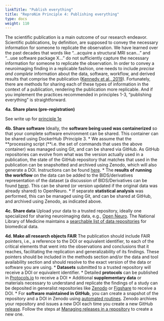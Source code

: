 ```yaml
---
linkTitle: "Publish everything"
title: "ReproNim Principle 4: Publishing everything"
type: docs
weight: 110
---
```


The scientific publication is a main outcome of our research endeavor. Scientific publications, by definition, are supposed to convey the necessary information for someone to replicate the observation. We have learned over the past decades that words like “...acquire a structural MRI scan…” and “...use software package X…” do not sufficiently capture the necessary information for someone to replicate the observation. In order to convey a neuroimaging finding in a replicable fashion, one needs to include *precise and complete* information about the data, software, workflow, and derived results that comprise the publication ([Kennedy et al., 2019](https://pubmed.ncbi.nlm.nih.gov/30792636/)). Fortunately, there are methods for sharing each of these types of information in the context of a publication, rendering the publication more replicable.  And if you implement the practices recommended in principles 1-3, “publishing everything” is straightforward.

**4a. Share plans (pre-registration)**

See write up for [principle 1e](/about/principles/planning/)

**4b. Share software**
   Ideally, the **software being used was containerized** so that your complete software environment can be shared. This container can be shared using DockerHub (Principle 3\.
    * We assume that the **processing script (**i.e. the set of commands that uses the above container) was managed using Git, and can be shared via  GitHub. As GitHub repositories can evolve from what was the version actually used in a publication, the state of the GitHub repository that matches that used in the publication can be snapshotted and archived using Zenodo, which will also generate a DOI. Instructions can be found [here](https://docs.github.com/en/repositories/archiving-a-github-repository/referencing-and-citing-content).
    * The **results of running the workflow** on the data can be added to the BIDS/derivatives representation of the dataset (a discussion of BIDS/Derivatives can be found [here](https://bids-specification.readthedocs.io/en/stable/derivatives/introduction.html)). This can be shared (or version updated if the original data was already shared) to OpenNeuro.
    * If separate **statistical analysis** was performed, this can be managed using Git, and can be shared at GitHub, and archived using Zenodo, as indicated above.

**4c. Share data**
   Upload your data to a trusted repository, ideally one specialized for sharing neuroimaging data, e.g., [Open Neuro](https://openneuro.org/).  The National Library of Medicine maintains a [searchable list of data repositories](https://www.nlm.nih.gov/NIHbmic/domain_specific_repositories.html) for biomedical data.

**4d. Make all research objects FAIR**
   The publication should include FAIR pointers, i.e., a reference to the DOI or equivalent identifier,  to each of the critical elements that went into the observations and conclusions that it reaches, facilitating the replication and generalizability of its findings. These pointers should be included in the methods section and/or the data and tool availability section and should resolve to the exact version of the data or software you are using.
    * **Datasets** submitted to a trusted repository will receive a DOI or equivalent identifier.
    * Detailed **protocols** can be published in [Protocols.io](http://Protocols.io) to receive a DOI
    * Additional **supplementary data** or materials necessary to understand and replicate the findings of a study can be deposited in generalist repositories like [Zenodo](https://zenodo.org/) or [Figshare](http://figshare.org/) to receive a DOI.
    * For **software maintained in GitHub**, you can create a snapshot of the repository and a DOI in Zenodo using [automated routines](https://docs.github.com/en/repositories/archiving-a-github-repository/referencing-and-citing-content).  Zenodo archives your repository and issues a new DOI each time you create a new GitHub [release](https://docs.github.com/en/repositories/releasing-projects-on-github/about-releases). Follow the steps at [Managing releases in a repository](https://docs.github.com/en/repositories/releasing-projects-on-github/managing-releases-in-a-repository) to create a new one.
